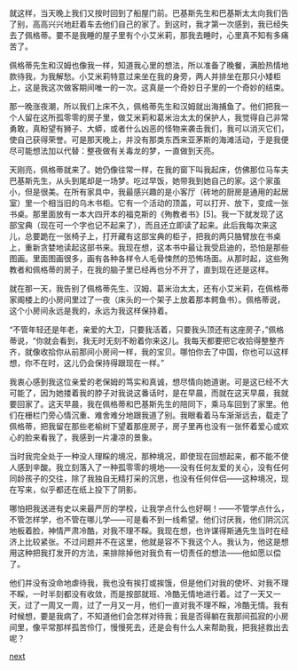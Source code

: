 
就这样，当天晚上我们又按时回到了船屋门前。巴基斯先生和巴基斯太太向我们告了别，高高兴兴地赶着车去他们自己的家了。到这时，我才第一次感到，我已经失去了佩格蒂。要不是我睡的屋子里有个小艾米莉，那我去睡时，心里真不知有多痛苦了。

佩格蒂先生和汉姆也像我一样，知道我心里的想法，所以准备了晚餐，满脸热情地款待我，为我解愁。小艾米莉特意过来坐在我的身旁，两人并排坐在那只小矮柜上，这是我这次做客期间唯一的一次。这真是一个奇妙日子里的一个奇妙的结束。

那一晚涨夜潮，所以我们上床不久，佩格蒂先生和汉姆就出海捕鱼了。他们把我一个人留在这所孤零零的房子里，做艾米莉和葛米治太太的保护人，我觉得自己非常勇敢，真盼望有狮子、大蟒，或者什么凶恶的怪物来袭击我们，我可以消灭它们，使自己获得荣誉。可是那天晚上，并没有那类东西来亚茅斯的海滩活动，于是我便尽可能想法加以代替：整夜做有关毒龙的梦，一直做到天亮。

天刚亮，佩格蒂就来了。她仍像往常一样，在我的窗下叫我起床，仿佛那位马车夫巴基斯先生，从头到尾却是一场梦。吃过早饭，她带我到她自己的家。这个家虽小，但是很美。在所有家具中，我最感兴趣的是小客厅（砖地的厨房是通用的起居室）里一个相当旧的乌木书柜。它有一个活动的顶盖，可以打开、放下，变成一张书桌。那里面放有一本大四开本的福克斯的《殉教者书》[5]。我一下就发现了这部宝典（现在可一个字也记不起来了），而且还立即读了起来。此后我每次来这儿，总要跪在一张椅子上，打开藏有这部宝典的柜子，把我的两只胳臂放在书桌上，重新贪婪地读起这部书来。我现在想，这本书中最让我受启迪的，恐怕是那些图画。里面图画很多，画有各种各样令人毛骨悚然的恐怖场面。从那时起，这些殉教者和佩格蒂的房子，在我的脑子里已经再也分不开了，直到现在还是这样。

就在那一天，我告别了佩格蒂先生、汉姆、葛米治太太，还有小艾米莉，在佩格蒂家阁楼上的小房间里过了一夜（床头的一个架子上放着那本鳄鱼书）。佩格蒂说，这个小房间永远是我的，永远为我这样保持着。

“不管年轻还是年老，亲爱的大卫，只要我活着，只要我头顶还有这座房子，”佩格蒂说，“你就会看到，我无时无刻不盼着你来这儿。我每天都要把它收拾得整整齐齐，就像收拾你从前那间小房间一样，我的宝贝。哪怕你去了中国，你也可以这样想，你不在时，这儿仍会保持得跟现在一样。”

我衷心感到我这位亲爱的老保姆的笃实和真诚，想尽情向她道谢。可是这已经不大可能了，因为她搂着我的脖子对我说这番话时，是在早晨，而就在这天早晨，我就要回家了。这天早晨，我在佩格蒂和巴基斯先生的陪同下，乘马车回到了家里。他们在栅栏门旁心情沉重、难舍难分地跟我道了别。我眼看着马车渐渐远去，载走了佩格蒂，把我留在那些老榆树下望着那座房子，房子里再也没有一张怀着爱心或欢心的脸来看我了，我感到一片凄凉的景象。

当时我完全处于一种没人理睬的境况，那种境况，即使现在回想起来，都不能不使人感到辛酸。我立刻落入了一种孤零零的境地——没有任何友爱的关心，没有任何同龄孩子的交往，除了我独自无精打采的沉思，也没有任何伴侣——这种境况，现在写来，似乎都还在纸上投下了阴影。

哪怕把我送进有史以来最严厉的学校，让我学点什么也好啊！——不管学点什么，不管怎样学，也不管在哪儿学——可是看不到一线希望。他们讨厌我，他们阴沉沉地板着脸，神情严肃冷酷，对我不理不睬。我现在想，也许谋得斯通先生当时在经济上比较紧张。不过问题并不在这里，他就是容不下我这个人。我认为，他这是想用这种把我打发开的方法，来排除掉他对我负有一切责任的想法——他如愿以偿了。

他们并没有没命地虐待我，我也没有挨打或挨饿，但是他们对我的使坏、对我不理不睬，一时半刻都没有收敛，而是按部就班、冷酷无情地进行着。过了一天又一天，过了一周又一周，过了一月又一月，他们一直对我不理不睬，冷酷无情。我有时候想，要是我病了，不知道他们会怎样对待我；我是否得躺在我那间孤寂的小房间里，像平常那样孤苦伶仃，慢慢死去，还是会有什么人来帮助我，把我拯救出去呢？

[next](page147)